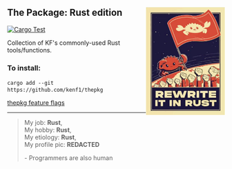 ## The Package: Rust edition <a href="https://www.rust-lang.org/"><img src="./ref/rewrite.jpg" align="right" height="250" /></a>

[![Cargo Test](https://github.com/kenf1/thepkg/actions/workflows/cargo_test.yaml/badge.svg?branch=main)](https://github.com/kenf1/thepkg/actions/workflows/cargo_test.yaml)

Collection of KF's commonly-used Rust tools/functions.

### To install:

```{bash}
cargo add --git https://github.com/kenf1/thepkg
```

[thepkg feature flags](./ref/Features.md)

---

> My job: __Rust__,  
> My hobby: __Rust__,  
> My etiology: __Rust__,  
> My profile pic: __REDACTED__  
>
> \- Programmers are also human